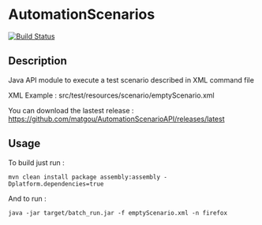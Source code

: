 AutomationScenarios
===================

[![Build Status](https://travis-ci.org/matgou/AutomationScenarioAPI.svg?branch=master)](https://travis-ci.org/matgou/AutomationScenarioAPI)

## Description
Java API module to execute a test scenario described in XML command file

XML Example : src/test/resources/scenario/emptyScenario.xml

You can download the lastest release : https://github.com/matgou/AutomationScenarioAPI/releases/latest
## Usage
To build just run :
```
mvn clean install package assembly:assembly -Dplatform.dependencies=true
```

And to run :
```
java -jar target/batch_run.jar -f emptyScenario.xml -n firefox 
```
